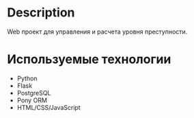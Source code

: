 # Description
Web проект для управления и расчета уровня преступности.
# Используемые технологии
- Python
- Flask
- PostgreSQL
- Pony ORM
- HTML/CSS/JavaScript
 
